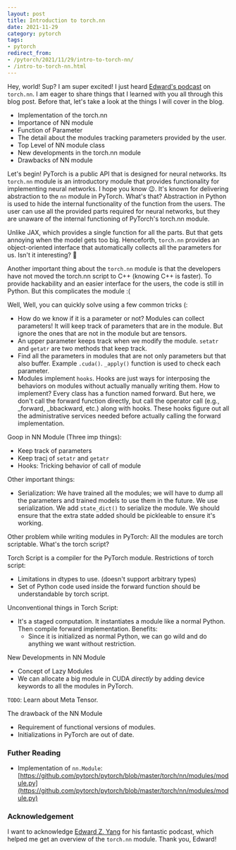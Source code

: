 ```yaml
---
layout: post
title: Introduction to torch.nn
date: 2021-11-29
category: pytorch
tags: 
- pytorch
redirect_from:
- /pytorch/2021/11/29/intro-to-torch-nn/
- /intro-to-torch-nn.html
---
```


Hey, world! Sup? I am super excited! 
I just heard [Edward's podcast](https://open.spotify.com/episode/4hV1kbaAh91yuTHMyoD07O?si=5yipScKXRP2ZRw-1RF9xmQ) on `torch.nn`. 
I am eager to share things that I learned with you all 
through this blog post. 
Before that, let's take a look at the things I will cover in the blog.
- Implementation of the torch.nn
- Importance of NN module
- Function of Parameter
- The detail about the modules tracking parameters provided by the user.
- Top Level of NN module class
- New developments in the torch.nn module
- Drawbacks of NN module

Let's begin!
PyTorch is a public API that is designed for neural networks. 
Its `torch.nn` module is an introductory module that provides functionality 
for implementing neural networks. I hope you know 😉. 
It's known for delivering abstraction to the `nn` module in PyTorch. 
What's that? Abstraction in Python is used to hide the internal functionality 
of the function from the users. The user can use all 
the provided parts required for neural networks, 
but they are unaware of the internal functioning of PyTorch's torch.nn module.

Unlike JAX, which provides a single function for all the parts. 
But that gets annoying when the model gets too big. 
Henceforth, `torch.nn` provides an object-oriented interface that 
automatically collects all the parameters for us. Isn't it interesting? 🤩 

Another important thing about the `torch.nn` module is 
that the developers have not moved the torch.nn script 
to C++ (knowing C++ is faster). 
To provide hackability and an easier interface for the users, 
the code is still in Python. But this complicates the module :( 

Well, Well, you can quickly solve using a few common tricks (:
- How do we know if it is a parameter or not? 
Modules can collect parameters! 
It will keep track of parameters that are in the module. 
But ignore the ones that are not in the module but are tensors.
- An upper parameter keeps track when we modify the module. 
`setatr` and `getatr` are two methods that keep track.
- Find all the parameters in modules that are not only 
parameters but that also buffer. 
Example `.cuda()`. `_apply()` function is used to check each parameter.
- Modules implement `hooks`. 
Hooks are just ways for interposing the behaviors on modules 
without actually manually writing them. How to implement? 
Every class has a function named forward. 
But here, we don't call the forward function directly, 
but call the operator call (e.g., _forward, _bbackward, etc.) 
along with hooks. These hooks figure out all the administrative 
services needed before actually calling the forward implementation.

Goop in NN Module (Three imp things):
- Keep track of parameters
- Keep tracj of `setatr` and `getatr`
- Hooks: Tricking behavior of call of module

Other important things:
- Serialization: We have trained all the modules; 
we will have to dump all the parameters and trained models 
to use them in the future. We use serialization. 
We add `state_dict()` to serialize the module. 
We should ensure that the extra state added should be pickleable to ensure it's working.

Other problem while writing modules in PyTorch: 
All the modules are torch scriptable. What's the torch script?

Torch Script is a compiler for the PyTorch module. Restrictions of torch script:
- Limitations in dtypes to use. (doesn't support arbitrary types)
- Set of Python code used inside the forward function should be understandable by torch script.

Unconventional things in Torch Script:
- It's a staged computation. 
It instantiates a module like a normal Python. Then compile forward implementation. Benefits:
	- Since it is initialized as normal Python, we can go wild and do anything we want without restriction.

New Developments in NN Module
- Concept of Lazy Modules
- We can allocate a big module in CUDA *directly* by adding device keywords to all the modules in PyTorch.

`TODO`: Learn about Meta Tensor.

The drawback of the NN Module
- Requirement of functional versions of modules.
- Initializations in PyTorch are out of date.

### Futher Reading
- Implementation of `nn.Module`: [https://github.com/pytorch/pytorch/blob/master/torch/nn/modules/module.py](https://github.com/pytorch/pytorch/blob/master/torch/nn/modules/module.py)

### Acknowledgement

I want to acknowledge [Edward Z. Yang](https://github.com/ezyang) for his fantastic podcast, which helped me get an overview of the `torch.nn` module. Thank you, Edward!
